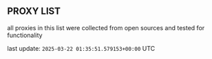 ## PROXY LIST

all proxies in this list were collected from open sources and tested for functionality

last update: `2025-03-22 01:35:51.579153+00:00` UTC